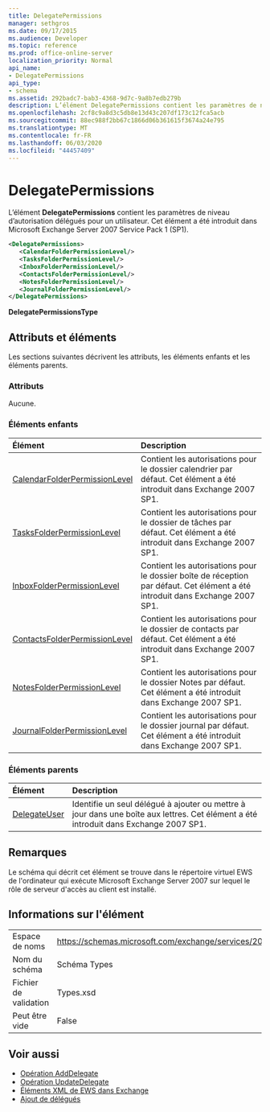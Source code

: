 ```yaml
---
title: DelegatePermissions
manager: sethgros
ms.date: 09/17/2015
ms.audience: Developer
ms.topic: reference
ms.prod: office-online-server
localization_priority: Normal
api_name:
- DelegatePermissions
api_type:
- schema
ms.assetid: 292badc7-bab3-4368-9d7c-9a8b7edb279b
description: L’élément DelegatePermissions contient les paramètres de niveau d’autorisation délégués pour un utilisateur. Cet élément a été introduit dans Microsoft Exchange Server 2007 Service Pack 1 (SP1).
ms.openlocfilehash: 2cf8c9a8d3c5db8e13d43c207df173c12fca5acb
ms.sourcegitcommit: 88ec988f2bb67c1866d06b361615f3674a24e795
ms.translationtype: MT
ms.contentlocale: fr-FR
ms.lasthandoff: 06/03/2020
ms.locfileid: "44457409"
---
```

# <a name="delegatepermissions"></a>DelegatePermissions

L’élément **DelegatePermissions** contient les paramètres de niveau d’autorisation délégués pour un utilisateur. Cet élément a été introduit dans Microsoft Exchange Server 2007 Service Pack 1 (SP1). 
  
```xml
<DelegatePermissions>
   <CalendarFolderPermissionLevel/>
   <TasksFolderPermissionLevel/>
   <InboxFolderPermissionLevel/>
   <ContactsFolderPermissionLevel/>
   <NotesFolderPermissionLevel/>
   <JournalFolderPermissionLevel/>
</DelegatePermissions>
```

**DelegatePermissionsType**

## <a name="attributes-and-elements"></a>Attributs et éléments

Les sections suivantes décrivent les attributs, les éléments enfants et les éléments parents.
  
### <a name="attributes"></a>Attributs

Aucune.
  
### <a name="child-elements"></a>Éléments enfants

|**Élément**|**Description**|
|:-----|:-----|
|[CalendarFolderPermissionLevel](calendarfolderpermissionlevel.md) <br/> |Contient les autorisations pour le dossier calendrier par défaut. Cet élément a été introduit dans Exchange 2007 SP1.  <br/> |
|[TasksFolderPermissionLevel](tasksfolderpermissionlevel.md) <br/> |Contient les autorisations pour le dossier de tâches par défaut. Cet élément a été introduit dans Exchange 2007 SP1.  <br/> |
|[InboxFolderPermissionLevel](inboxfolderpermissionlevel.md) <br/> |Contient les autorisations pour le dossier boîte de réception par défaut. Cet élément a été introduit dans Exchange 2007 SP1.  <br/> |
|[ContactsFolderPermissionLevel](contactsfolderpermissionlevel.md) <br/> |Contient les autorisations pour le dossier de contacts par défaut. Cet élément a été introduit dans Exchange 2007 SP1.  <br/> |
|[NotesFolderPermissionLevel](notesfolderpermissionlevel.md) <br/> |Contient les autorisations pour le dossier Notes par défaut. Cet élément a été introduit dans Exchange 2007 SP1.  <br/> |
|[JournalFolderPermissionLevel](journalfolderpermissionlevel.md) <br/> |Contient les autorisations pour le dossier journal par défaut. Cet élément a été introduit dans Exchange 2007 SP1.  <br/> |
   
### <a name="parent-elements"></a>Éléments parents

|**Élément**|**Description**|
|:-----|:-----|
|[DelegateUser](delegateuser.md) <br/> |Identifie un seul délégué à ajouter ou mettre à jour dans une boîte aux lettres. Cet élément a été introduit dans Exchange 2007 SP1.  <br/> |
   
## <a name="remarks"></a>Remarques

Le schéma qui décrit cet élément se trouve dans le répertoire virtuel EWS de l'ordinateur qui exécute Microsoft Exchange Server 2007 sur lequel le rôle de serveur d'accès au client est installé.
  
## <a name="element-information"></a>Informations sur l'élément

|||
|:-----|:-----|
|Espace de noms  <br/> |https://schemas.microsoft.com/exchange/services/2006/types  <br/> |
|Nom du schéma  <br/> |Schéma Types  <br/> |
|Fichier de validation  <br/> |Types.xsd  <br/> |
|Peut être vide  <br/> |False  <br/> |
   
## <a name="see-also"></a>Voir aussi

- [Opération AddDelegate](adddelegate-operation.md) 
- [Opération UpdateDelegate](updatedelegate-operation.md)
- [Éléments XML de EWS dans Exchange](ews-xml-elements-in-exchange.md)
- [Ajout de délégués](https://msdn.microsoft.com/library/3a744150-66a3-4a13-9433-793603ba5038%28Office.15%29.aspx)

